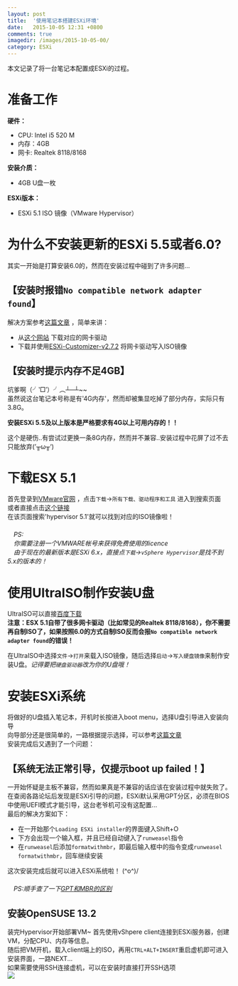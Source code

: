 ```yaml
---
layout: post
title:  '使用笔记本搭建ESXi环境'
date:   2015-10-05 12:31 +0800
comments: true
imagedir: /images/2015-10-05-00/
category: ESXi
---
```


本文记录了将一台笔记本配置成ESXi的过程。  

# 准备工作

**硬件：**  

* CPU: Intel i5 520 M
* 内存：4GB
* 网卡: Realtek 8118/8168

**安装介质：**  

* 4GB U盘一枚  

**ESXi版本：**  

* ESXi 5.1 ISO 镜像（VMware Hypervisor）

# 为什么不安装更新的ESXi 5.5或者6.0?

其实一开始是打算安装6.0的，然而在安装过程中碰到了许多问题...  

## 【安装时报错`No compatible network adapter found`】

解决方案参考[这篇文章](http://bbs.51cto.com/thread-1165256-1-1.html) ，简单来讲：  

* 从[这个网站](https://app.yinxiang.com/OutboundRedirect.action?dest=https%3A%2F%2Fvibsdepot.v-front.de%2Fwiki%2Findex.php%2FList_of_currently_available_ESXi_packages%23NIC_drivers) 下载对应的网卡驱动
* 下载并使用[ESXi-Customizer-v2.7.2](http://pan.baidu.com/s/1eQ2f822) 将网卡驱动写入ISO镜像  

## 【安装时提示内存不足4GB】

坑爹啊（╯‵□′）╯︵┴─┴~~  
虽然说这台笔记本号称是有'4G内存'，然而却被集显吃掉了部分内存，实际只有3.8G。  

**安装ESXi 5.5及以上版本是严格要求有4G以上可用内存的！！**  

这个是硬伤..有尝试过更换一条8G内存，然而并不兼容..安装过程中花屏了过不去只能放弃(’╥ω╥‘)  

# 下载ESX 5.1

首先登录到[VMware官网](http://www.vmware.com/cn) ，点击`下载`->`所有下载、驱动程序和工具` 进入到搜索页面  
或者直接点击[这个链接](https://my.vmware.com/cn/web/vmware/downloads)  
在该页面搜索'hypervisor 5.1'就可以找到对应的ISO镜像啦！  
　  
　*PS:  
　你需要注册一个VMWARE帐号来获得免费使用的licence  
　由于现在的最新版本是ESXi 6.x，直接点`下载`->`vSphere Hypervisor`是找不到5.x的版本的！*  

# 使用UltraISO制作安装U盘

UltraISO可以直接[百度下载](https://www.baidu.com/s?wd=ultraiso)  
**注意：ESX 5.1自带了很多网卡驱动（比如常见的Realtek 8118/8168），你不需要再自制ISO了，如果按照6.0的方式自制ISO反而会报`No compatible network adapter found`的错误！**  

在UltraISO中选择`文件`->`打开`来载入ISO镜像，随后选择`启动`->`写入硬盘镜像`来制作安装U盘。*记得要把`硬盘驱动器`改为你的U盘哦！*  

# 安装ESXi系统  

将做好的U盘插入笔记本，开机时长按<F12>进入boot menu，选择U盘引导进入安装向导  
向导部分还是很简单的，一路根据提示选择，可以参考[这篇文章](http://www.osyunwei.com/archives/6586.html)  
安装完成后又遇到了一个问题：  

## 【系统无法正常引导，仅提示boot up failed！】  

一开始怀疑是主板不兼容，然而如果真是不兼容的话应该在安装过程中就失败了。  
在查阅各路论坛后发现是ESXi引导的问题，ESXi默认采用GPT分区，必须在BIOS中使用UEFI模式才能引导，这台老爷机可没有这配置...  
最后的解决方案如下：

* 在一开始那个`Loading ESXi installer`的界面键入Shift+O  
* 下方会出现一个输入框，并且已经自动键入了`runweasel`指令  
* 在`runweasel`后添加`formatwithmbr`，即最后输入框中的指令变成`runweasel formatwithmbr`，回车继续安装  

这次安装完成后就可以进入ESXi系统啦！ \(^o^)/  
　  
　*PS:顺手查了一下[GPT和MBR的区别](http://fyzx.ankang.gov.cn/Article/Class26/201408/1484.html)*

## 安装OpenSUSE 13.2  

装完Hypervisor开始部署VM~
首先使用vShpere client连接到ESXi服务器，创建VM，分配CPU、内存等信息。  
随后把VM开机，载入client端上的ISO，再用`CTRL+ALT+INSERT`重启虚机即可进入安装界面，一路NEXT...  
如果需要使用SSH连接虚机，可以在安装时直接打开SSH选项  
![]({{site.baseurl}}{{page.imagedir}}00.JPG)


